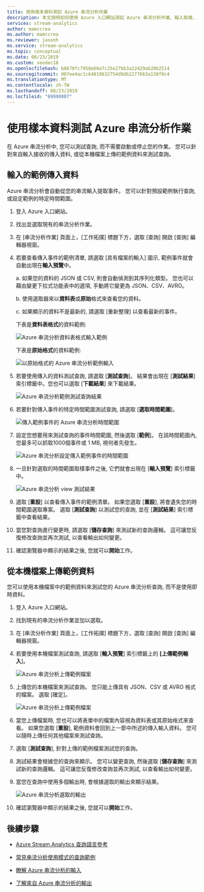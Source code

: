 ```yaml
---
title: 使用樣本資料測試 Azure 串流分析作業
description: 本文說明如何使用 Azure 入口網站測試 Azure 串流分析作業、輸入取樣，以及上傳樣本資料。
services: stream-analytics
author: mamccrea
ms.author: mamccrea
ms.reviewer: jasonh
ms.service: stream-analytics
ms.topic: conceptual
ms.date: 08/23/2019
ms.custom: seodec18
ms.openlocfilehash: b8670fc7958e66e7c25e27bb3a22429ab20b2514
ms.sourcegitcommit: 007ee4ac1c64810632754d9db2277663a138f9c4
ms.translationtype: MT
ms.contentlocale: zh-TW
ms.lasthandoff: 08/23/2019
ms.locfileid: "69990887"
---
```

# <a name="test-an-azure-stream-analytics-job-with-sample-data"></a>使用樣本資料測試 Azure 串流分析作業

在 Azure 串流分析中, 您可以測試查詢, 而不需要啟動或停止您的作業。 您可以針對來自輸入接收的傳入資料, 或從本機檔案上傳的範例資料來測試查詢。

## <a name="sample-incoming-data-from-input"></a>輸入的範例傳入資料

Azure 串流分析會自動從您的串流輸入提取事件。 您可以針對預設範例執行查詢, 或設定範例的特定時間範圍。

1. 登入 Azure 入口網站。

2. 找出並選取現有的串流分析作業。

3. 在 [串流分析作業] 頁面上，[工作拓撲] 標題下方，選取 [查詢] 開啟 [查詢] 編輯器視窗。 

4. 若要查看傳入事件的範例清單, 請選取 [具有檔案的輸入] 圖示, 範例事件就會自動出現在**輸入預覽**中。 

   a. 如果您的資料的 JSON 或 CSV, 則會自動偵測到其序列化類型。 您也可以藉由變更下拉式功能表中的選項, 手動將它變更為 JSON、CSV、AVRO。
    
   b. 使用選取器來以**資料表**或**原始**格式來查看您的資料。
    
   c. 如果顯示的資料不是最新的, 請選取 [重新整理] 以查看最新的事件。

   下表是**資料表格式**的資料範例:

   ![Azure 串流分析資料表格式輸入範例](./media/stream-analytics-test-query/asa-sample-table.png)

   下表是**原始格式**的資料範例:

   ![以原始格式的 Azure 串流分析範例輸入](./media/stream-analytics-test-query/asa-sample-raw.png)

5. 若要使用傳入的資料測試查詢, 請選取 [**測試查詢**]。 結果會出現在 [**測試結果**] 索引標籤中。您也可以選取 [**下載結果**] 來下載結果。

   ![Azure 串流分析範例測試查詢結果](./media/stream-analytics-test-query/asa-test-query.png)

6. 若要針對傳入事件的特定時間範圍測試查詢, 請選取 [**選取時間範圍**]。
   
   ![傳入範例事件的 Azure 串流分析時間範圍](./media/stream-analytics-test-query/asa-select-time-range.png)

7. 設定您想要用來測試查詢的事件時間範圍, 然後選取 [**範例**]。 在該時間範圍內, 您最多可以抓取1000個事件或 1 MB, 視何者先發生。

   ![Azure 串流分析設定傳入範例事件的時間範圍](./media/stream-analytics-test-query/asa-set-time-range.png)

8. 一旦針對選取的時間範圍取樣事件之後, 它們就會出現在 [**輸入預覽**] 索引標籤中。

   ![Azure 串流分析 view 測試結果](./media/stream-analytics-test-query/asa-view-test-results.png)

9. 選取 [**重設**] 以查看傳入事件的範例清單。 如果您選取 [**重設**], 將會遺失您的時間範圍選取專案。 選取 [**測試查詢**] 以測試您的查詢, 並在 [**測試結果**] 索引標籤中查看結果。

10. 當您對查詢進行變更時, 請選取 [**儲存查詢**] 來測試新的查詢邏輯。 這可讓您反復修改查詢並再次測試, 以查看輸出如何變更。

11. 確認瀏覽器中顯示的結果之後, 您就可以**開始**工作。

## <a name="upload-sample-data-from-a-local-file"></a>從本機檔案上傳範例資料

您可以使用本機檔案中的範例資料來測試您的 Azure 串流分析查詢, 而不是使用即時資料。

1. 登入 Azure 入口網站。
   
2. 找到現有的串流分析作業並加以選取。

3. 在 [串流分析作業] 頁面上，[工作拓撲] 標題下方，選取 [查詢] 開啟 [查詢] 編輯器視窗。

4. 若要使用本機檔案測試查詢, 請選取 [**輸入預覽**] 索引標籤上的 **[上傳範例輸入**]。 

   ![Azure 串流分析上傳範例檔案](./media/stream-analytics-test-query/asa-upload-sample-file.png)

5. 上傳您的本機檔案來測試查詢。 您只能上傳具有 JSON、CSV 或 AVRO 格式的檔案。 選取 [確定]。

   ![Azure 串流分析上傳範例檔案](./media/stream-analytics-test-query/asa-upload-sample-json-file.png)

6. 當您上傳檔案時, 您也可以將表單中的檔案內容視為資料表或其原始格式來查看。 如果您選取 [**重設**], 範例資料會回到上一節中所述的傳入輸入資料。 您可以隨時上傳任何其他檔案來測試查詢。

7. 選取 [**測試查詢**], 針對上傳的範例檔案測試您的查詢。

8. 測試結果會根據您的查詢來顯示。 您可以變更查詢, 然後選取 [**儲存查詢**] 來測試新的查詢邏輯。 這可讓您反復修改查詢並再次測試, 以查看輸出如何變更。

9. 當您在查詢中使用多個輸出時, 會根據選取的輸出來顯示結果。 

   ![Azure 串流分析選取的輸出](./media/stream-analytics-test-query/asa-sample-test-selected-output.png)

10. 確認瀏覽器中顯示的結果之後, 您就可以**開始**工作。

## <a name="next-steps"></a>後續步驟

* [Azure Stream Analytics 查詢語言參考](https://docs.microsoft.com/stream-analytics-query/stream-analytics-query-language-reference)

* [常見串流分析使用模式的查詢範例](stream-analytics-stream-analytics-query-patterns.md)

* [瞭解 Azure 串流分析的輸入](stream-analytics-add-inputs.md)

* [了解來自 Azure 串流分析的輸出](stream-analytics-define-outputs.md)